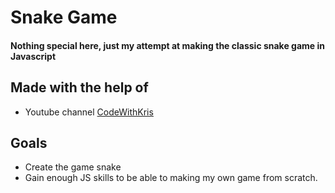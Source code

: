 # Snake Game

#### Nothing special here, just my attempt at making the classic snake game in Javascript

## Made with the help of
- Youtube channel [CodeWithKris](https://www.youtube.com/channel/UCWkzkhQ3syxBjjAYwqCbzYg)

## Goals
- Create the game snake
- Gain enough JS skills to be able to making my own game from scratch. 